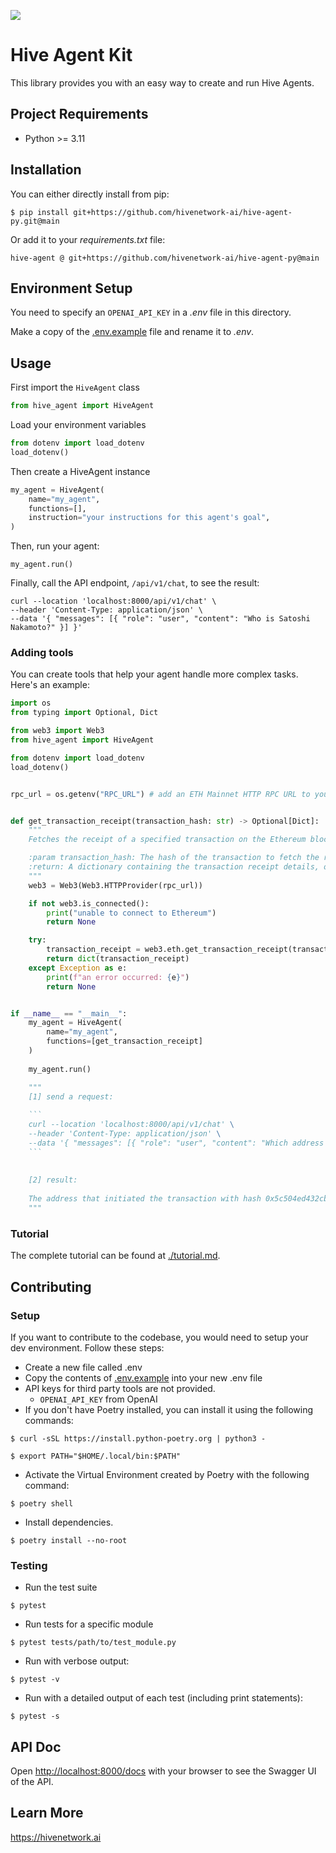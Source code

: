 ![](./assets/logo.jpg)

# Hive Agent Kit

This library provides you with an easy way to create and run Hive Agents.


## Project Requirements
- Python >= 3.11

## Installation

You can either directly install from pip:
```
$ pip install git+https://github.com/hivenetwork-ai/hive-agent-py.git@main
```
Or add it to your _requirements.txt_ file:
```
hive-agent @ git+https://github.com/hivenetwork-ai/hive-agent-py@main
```

## Environment Setup
You need to specify an `OPENAI_API_KEY` in a _.env_ file in this directory.

Make a copy of the [.env.example](.env.example) file and rename it to _.env_.


## Usage

First import the `HiveAgent` class
```python
from hive_agent import HiveAgent
```

Load your environment variables
```python
from dotenv import load_dotenv
load_dotenv()
```

Then create a HiveAgent instance
```python
my_agent = HiveAgent(
    name="my_agent",
    functions=[],
    instruction="your instructions for this agent's goal",
)
```

Then, run your agent:
```
my_agent.run()
```

Finally, call the API endpoint, `/api/v1/chat`, to see the result:

```
curl --location 'localhost:8000/api/v1/chat' \
--header 'Content-Type: application/json' \
--data '{ "messages": [{ "role": "user", "content": "Who is Satoshi Nakamoto?" }] }'
```

### Adding tools
You can create tools that help your agent handle more complex tasks. Here's an example:

```python
import os
from typing import Optional, Dict

from web3 import Web3
from hive_agent import HiveAgent

from dotenv import load_dotenv
load_dotenv()


rpc_url = os.getenv("RPC_URL") # add an ETH Mainnet HTTP RPC URL to your `.env` file


def get_transaction_receipt(transaction_hash: str) -> Optional[Dict]:
    """
    Fetches the receipt of a specified transaction on the Ethereum blockchain and returns it as a dictionary.

    :param transaction_hash: The hash of the transaction to fetch the receipt for.
    :return: A dictionary containing the transaction receipt details, or None if the transaction cannot be found.
    """
    web3 = Web3(Web3.HTTPProvider(rpc_url))

    if not web3.is_connected():
        print("unable to connect to Ethereum")
        return None

    try:
        transaction_receipt = web3.eth.get_transaction_receipt(transaction_hash)
        return dict(transaction_receipt)
    except Exception as e:
        print(f"an error occurred: {e}")
        return None


if __name__ == "__main__":
    my_agent = HiveAgent(
        name="my_agent",
        functions=[get_transaction_receipt]
    )
    
    my_agent.run()

    """
    [1] send a request:
    
    ```
    curl --location 'localhost:8000/api/v1/chat' \
    --header 'Content-Type: application/json' \
    --data '{ "messages": [{ "role": "user", "content": "Which address initiated this transaction - 0x5c504ed432cb51138bcf09aa5e8a410dd4a1e204ef84bfed1be16dfba1b22060?" }] }'
    ```
    
    
    [2] result:
    
    The address that initiated the transaction with hash 0x5c504ed432cb51138bcf09aa5e8a410dd4a1e204ef84bfed1be16dfba1b22060 is 0xA1E4380A3B1f749673E270229993eE55F35663b4.
    """
```

### Tutorial
The complete tutorial can be found at [./tutorial.md](./tutorial.md).


## Contributing

### Setup

If you want to contribute to the codebase, you would need to setup your dev environment. Follow these steps:

- Create a new file called .env
- Copy the contents of [.env.example](.env.example) into your new .env file
- API keys for third party tools are not provided.
  - `OPENAI_API_KEY` from OpenAI
- If you don't have Poetry installed, you can install it using the following commands:
```
$ curl -sSL https://install.python-poetry.org | python3 -

$ export PATH="$HOME/.local/bin:$PATH" 
```
- Activate the Virtual Environment created by Poetry with the following command:
```
$ poetry shell
```
- Install dependencies.
```
$ poetry install --no-root
```

### Testing

- Run the test suite
```
$ pytest
```
- Run tests for a specific module
```
$ pytest tests/path/to/test_module.py
```
- Run with verbose output:
```
$ pytest -v
```
- Run with a detailed output of each test (including print statements):
```
$ pytest -s
```


## API Doc

Open [http://localhost:8000/docs](http://localhost:8000/docs) with your browser to see the Swagger UI of the API.

## Learn More

https://hivenetwork.ai
